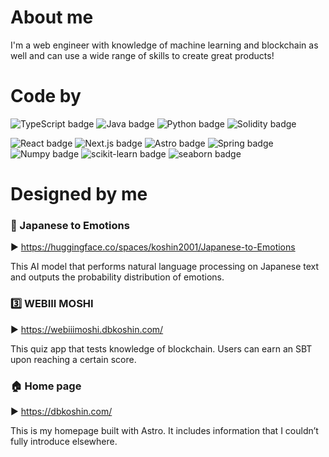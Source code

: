 # About me
I'm a web engineer with knowledge of machine learning and blockchain as well and can use a wide range of skills to create great products!

# Code by
![TypeScript badge](https://img.shields.io/badge/TypeScript-2563eb?logo=typescript&logoColor=white&style=for-the-badge)
![Java badge](https://img.shields.io/badge/Java-2563eb?logo=buymeacoffee&logoColor=white&style=for-the-badge)
![Python badge](https://img.shields.io/badge/Python-2563eb?logo=python&logoColor=white&style=for-the-badge)
![Solidity badge](https://img.shields.io/badge/Solidity-2563eb?logo=solidity&logoColor=white&style=for-the-badge)

![React badge](https://img.shields.io/badge/React-4b5563?logo=react&logoColor=white&style=for-the-badge)
![Next.js badge](https://img.shields.io/badge/Next.js-4b5563?logo=nextdotjs&logoColor=white&style=for-the-badge)
![Astro badge](https://img.shields.io/badge/Astro-4b5563?logo=astro&logoColor=white&style=for-the-badge)
![Spring badge](https://img.shields.io/badge/Spring-4b5563?logo=spring&logoColor=white&style=for-the-badge)
![Numpy badge](https://img.shields.io/badge/NumPy-4b5563?logo=numpy&logoColor=white&style=for-the-badge)
![scikit-learn badge](https://img.shields.io/badge/scikitLearn-4b5563?logo=scikitLearn&logoColor=white&style=for-the-badge)
![seaborn badge](https://img.shields.io/badge/seaborn-4b5563?style=for-the-badge)

# Designed by me
### 🤗 Japanese to Emotions
▶️ https://huggingface.co/spaces/koshin2001/Japanese-to-Emotions

This AI model that performs natural language processing on Japanese text and outputs the probability distribution of emotions.

### 3️⃣ WEBIII MOSHI
▶️ https://webiiimoshi.dbkoshin.com/

This quiz app that tests knowledge of blockchain. Users can earn an SBT upon reaching a certain score.

### 🏠 Home page
▶️ https://dbkoshin.com/

This is my homepage built with Astro. It includes information that I couldn’t fully introduce elsewhere.